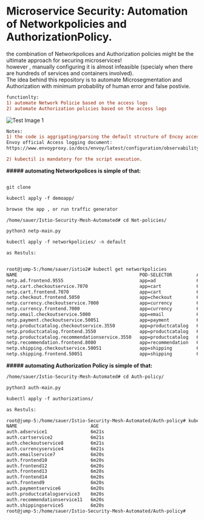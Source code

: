 #  Microservice Security: Automation of Networkpolicies and AuthorizationPolicy.

the combination of Networkpolices and Authorization policies might be the ultimate approach for securing microservices! <br/>
however , manually configuring it is almost infeasible (specialy when there are hundreds of services and containers involved). <br/>
The idea behind this repository is to automate Microsegmentation and Authorization with minimum probability of human error and false postivie.   <br/>

```diff
functionlty:  
1) automate Network Policie based on the access logs  
2) automate Authorization policies based on the access logs  
```
![Test Image 1](https://github.com/assafsauer/Istio-sec-automation/blob/main/istio%20diagram%202.png) 



```diff
Notes:
1) the code is aggrigating/parsing the default structure of Encoy access log , Customising the istio access logs , might damage the script.
Envoy official Access logging document: 
https://www.envoyproxy.io/docs/envoy/latest/configuration/observability/access_log/usage#default-format-string

2) kubectil is mandatory for the script execution. 

```

**##### automating Networkpolices is simple of that:** 
```diff

git clone 

kubectl apply -f demoapp/

browse the app , or run traffic generator 

/home/sauer/Istio-Security-Mesh-Automated# cd Net-policies/

python3 netp-main.py

kubectl apply -f networkpolicies/ -n default

as Restuls:


root@jump-5:/home/sauer/istio2# kubectl get networkpolicies
NAME                                             POD-SELECTOR         AGE
netp.ad.frontend.9555                            app=ad               6s
netp.cart.checkoutservice.7070                   app=cart             6s
netp.cart.frontend.7070                          app=cart             6s
netp.checkout.frontend.5050                      app=checkout         6s
netp.currency.checkoutservice.7000               app=currency         6s
netp.currency.frontend.7000                      app=currency         6s
netp.email.checkoutservice.5000                  app=email            6s
netp.payment.checkoutservice.50051               app=payment          6s
netp.productcatalog.checkoutservice.3550         app=productcatalog   6s
netp.productcatalog.frontend.3550                app=productcatalog   6s
netp.productcatalog.recommendationservice.3550   app=productcatalog   6s
netp.recommendation.frontend.8080                app=recommendation   6s
netp.shipping.checkoutservice.50051              app=shipping         6s
netp.shipping.frontend.50051                     app=shipping         6s
```


**##### automating Authorization Policy is simple of that:** 
```diff
/home/sauer/Istio-Security-Mesh-Automated# cd Auth-policy/

python3 auth-main.py

kubectl apply -f authorizations/

as Restuls:

root@jump-5:/home/sauer/Istio-Security-Mesh-Automated/Auth-policy# kubectl get AuthorizationPolicy
NAME                           AGE
auth.adservice1                6m21s
auth.cartservice2              6m21s
auth.checkoutservice8          6m21s
auth.currencyservice4          6m21s
auth.emailservice7             6m20s
auth.frontend10                6m20s
auth.frontend12                6m20s
auth.frontend13                6m20s
auth.frontend14                6m20s
auth.frontend9                 6m20s
auth.paymentservice6           6m20s
auth.productcatalogservice3    6m20s
auth.recommendationservice11   6m20s
auth.shippingservice5          6m20s
root@jump-5:/home/sauer/Istio-Security-Mesh-Automated/Auth-policy# 
```
